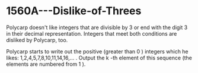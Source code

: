 # 1560A---Dislike-of-Threes

Polycarp doesn't like integers that are divisible by 3
 or end with the digit 3
 in their decimal representation. Integers that meet both conditions are disliked by Polycarp, too.

Polycarp starts to write out the positive (greater than 0
) integers which he likes: 1,2,4,5,7,8,10,11,14,16,…
. Output the k
-th element of this sequence (the elements are numbered from 1
).
